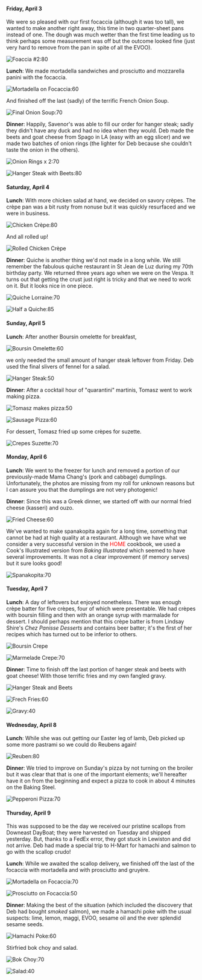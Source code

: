 #### Friday, April 3

We were so pleased with our first focaccia (although it was too tall), we wanted to make another right away, this time in two quarter-sheet pans instead of one. The dough was much wetter than the first time leading us to think perhaps some measurement was off but the outcome looked fine (just very hard to remove from the pan in spite of all the EVOO).

![Foaccia #2:80](img3/Focaccia2.jpg)

**Lunch**: We made mortadella sandwiches and prosciutto and mozzarella panini with the focaccia.

![Mortadella on Focaccia:60](img3/MortadellaFocacciaA.jpg)

And finished off the last (sadly) of the terrific French Onion Soup.

![Final Onion Soup:70](img3/OnionSoup2.jpg)

**Dinner**: Happily, Savenor's was able to fill our order for hanger steak; sadly they didn't have any duck and had no idea when they would. Deb made the beets and goat cheese from Spago in LA (easy with an egg slicer) and we made two batches of onion rings (the lighter for Deb because she couldn't taste the onion in the others).

![Onion Rings x 2:70](img3/OnionRings.jpg)

![Hanger Steak with Beets:80](img3/HangerSteakBeets.jpg)

#### Saturday, April 4

**Lunch**: With more chicken salad at hand, we decided on savory crèpes. The crèpe pan was a bit rusty from nonuse but it was quickly resurfaced and we were in business.

![Chicken Crèpe:80](img3/SavoryChickenCrepe.jpg)

And all rolled up!

![Rolled Chicken Crèpe](img3/RolledChickenCrepe.jpg)

**Dinner**: Quiche is another thing we'd not made in a long while. We still remember the fabulous quiche restaurant in St Jean de Luz during my 70th birthday party. We returned three years ago when we were on the Vespa. It turns out that getting the crust just right is tricky and that we need to work on it. But it looks nice in one piece.

![Quiche Lorraine:70](img3/QuicheLorraineWhole.jpg)

![Half a Quiche:85](img3/HalfQuiche.jpg)

#### Sunday, April 5

**Lunch**: After another Boursin omelette for breakfast,

![Boursin Omelette:60](img3/BoursinOmelette2.jpg)

 we only needed the small amount of hanger steak leftover from Friday. Deb used the final slivers of fennel for a salad.

![Hanger Steak:50](img3/HangerSteakFennel2.jpg)

**Dinner**: After a cocktail hour of "quarantini" martinis, Tomasz went to work making pizza.

![Tomasz makes pizza:50](img3/TomaszMakingPizza.jpg)

![Sausage Pizza:60](img3/SausagePizza.jpg)

For dessert, Tomasz fried up some crèpes for suzette.

![Crepes Suzette:70](img3/CrepesSuzette.jpg)

#### Monday, April 6

**Lunch**: We went to the freezer for lunch and removed a portion of our previously-made Mama Chang's (pork and cabbage) dumplings. Unfortunately, the photos are missing from my roll for unknown reasons but I can assure you that the dumplings are not very photogenic!

**Dinner**: Since this was a Greek dinner, we started off with our normal fried cheese (kasseri) and ouzo.

![Fried Cheese:60](img3/FriedCheese.jpg)

We've wanted to make spanakopita again for a long time, something that cannot be had at high quality at a restaurant. Although we have what we consider a very successful version in the <span style="color:red;">HOME</span> cookbook, we used a Cook's Illustrated version from _Baking Illustrated_ which seemed to have several improvements. It was not a clear improvement (if memory serves) but it sure looks good!

![Spanakopita:70](img3/Spanakopita.jpg)

#### Tuesday, April 7

**Lunch**: A day of leftovers but enjoyed nonetheless. There was enough crèpe batter for five crèpes, four of which were presentable. We had crèpes with boursin filling and then with an orange syrup with marmalade for dessert. I should perhaps mention that this crèpe batter is from Lindsay Shire's _Chez Panisse Desserts_ and contains beer batter; it's the first of her recipes which has turned out to be inferior to others.

![Boursin Crepe](img3/BoursinCrepe.jpg)

![Marmelade Crepe:70](img3/MarmeladeCrepe.jpg)

**Dinner**: Time to finish off the last portion of hanger steak and beets with goat cheese!  With those terrific fries and my own fangled gravy.

![Hanger Steak and Beets](img3/HangerBeets.jpg)

![Frech Fries:60](img3/FrenchFries2.jpg)

![Gravy:40](img3/HangerGravy.jpg)

#### Wednesday, April 8

**Lunch**: While she was out getting our Easter leg of lamb, Deb picked up some more pastrami so we could do Reubens again!

![Reuben:80](img3/ReubenWithDressing.jpg)

**Dinner**: We tried to improve on Sunday's pizza by not turning on the broiler but it was clear that that is one of the important elements; we'll hereafter have it on from the beginning and expect a pizza to cook in about 4 minutes on the Baking Steel.

![Pepperoni Pizza:70](img3/PepperoniPizza.jpg)

#### Thursday, April 9

This was supposed to be the day we received our pristine scallops from Downeast DayBoat; they were harvested on Tuesday and shipped yesterday. But, thanks to a FedEx error, they got stuck in Lewiston and did not arrive. Deb had made a special trip to H-Mart for hamachi and salmon to go with the scallop crudo!

**Lunch**: While we awaited the scallop delivery, we finished off the last of the focaccia with mortadella and with prosciutto and gruyère.

![Mortadella on Focaccia:70](img3/MortadellaFocacciaB.jpg)

![Prosciutto on Focaccia:50](img3/ProsciuttoFocaccia.jpg)

**Dinner**: Making the best of the situation (which included the discovery that Deb had bought _smoked_ salmon), we made a hamachi poke with the usual suspects: lime, lemon, maggi, EVOO, sesame oil and the ever splendid sesame seeds.

![Hamachi Poke:60](img3/HamachiPoke.jpg)

Stirfried bok choy and salad.

![Bok Choy:70](img3/BokChoyStirfried.jpg)

![Salad:40](img3/SaladApr9.jpg)
